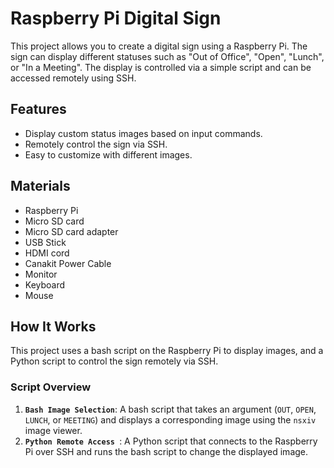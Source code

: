 # Raspberry Pi Digital Sign

This project allows you to create a digital sign using a Raspberry Pi. The sign can display different statuses such as "Out of Office", "Open", "Lunch", or "In a Meeting". The display is controlled via a simple script and can be accessed remotely using SSH.

## Features
- Display custom status images based on input commands.
- Remotely control the sign via SSH.
- Easy to customize with different images.

## Materials
- Raspberry Pi
- Micro SD card
- Micro SD card adapter
- USB Stick
- HDMI cord
- Canakit Power Cable
- Monitor
- Keyboard 
- Mouse

## How It Works
This project uses a bash script on the Raspberry Pi to display images, and a Python script to control the sign remotely via SSH.

### Script Overview
1. **`Bash Image Selection`**: A bash script that takes an argument (`OUT`, `OPEN`, `LUNCH`, or `MEETING`) and displays a corresponding image using the `nsxiv` image viewer.
2. **`Python Remote Access `**: A Python script that connects to the Raspberry Pi over SSH and runs the bash script to change the displayed image.
